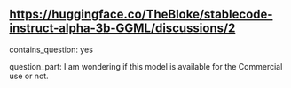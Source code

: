 ## https://huggingface.co/TheBloke/stablecode-instruct-alpha-3b-GGML/discussions/2

contains_question: yes

question_part: I am wondering if this model is available for the Commercial use or not.